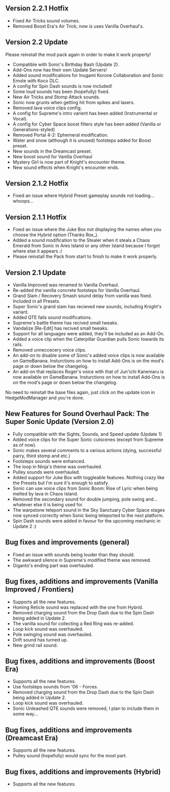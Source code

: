 ## Version 2.2.1 Hotfix
- Fixed Air Tricks sound volumes.
- Removed Boost Era's Air Trick, now is uses Vanilla Overhaul's.

## Version 2.2 Update
Please reinstall the mod pack again in order to make it work properly!

- Compatible with Sonic's Birthday Bash (Update 2).
- Add-Ons now has their own Update Servers!
- Added sound modifications for Inugami Korone Collaboration and Sonic Emote with Koco DLC.
- A config for Spin Dash sounds is now included!
- Some loud sounds has been (hopefully) fixed.
- New Air Tricks and Stomp Attack sounds.
- Sonic now grunts when getting hit from spikes and lasers.
- Removed lava voice clips config.
- A config for Supreme's intro varient has been added (Instrumental or Vocal).
- A config for Cyber Space boost filters style has been added (Vanilla or Generations-styled)
- Removed Portal 4-2: Ephemeral modification.
- Water and snow (although it is unused) footsteps added for Boost preset.
- New sounds in the Dreamcast preset.
- New boost sound for Vanilla Overhaul
- Mystery Girl is now part of Knight's encounter theme.
- New sound effects when Knight's encounter ends.

  
## Version 2.1.2 Hotfix
- Fixed an issue where Hybrid Preset gameplay sounds not loading... whoops...


## Version 2.1.1 Hotfix
- Fixed an issue where the Juke Box not displaying the names when you choose the Hybrid option (Thanks Rox_).
- Added a sound modification to the Stealer when it steals a Chaos Emerald from Sonic in Ares Island or any other Island because I forgot where else it appears :/
- Please reinstall the Pack from start to finish to make it work properly.

## Version 2.1 Update
- Vanilla Improved was renamed to Vanilla Overhaul.
- Re-added the vanilla concrete footsteps for Vanilla Overhaul.
- Grand Slam / Recovery Smash sound delay from vanilla was fixed. Included in all Presets.
- Super Sonic's grand slam has recieved new sounds, including Knight's variant.
- Added QTE fails sound modifications.
- Supreme's battle theme has recived small tweaks.
- Vandalize [Re-Edit] has recived small tweaks.
- Support for all languages were added, they'll be included as an Add-On.
- Added a voice clip when the Caterpillar Guardian pulls Sonic towards its rails.
- Removed unneccecery voice clips.
- An add-on to disable some of Sonic's added voice clips is now available on GameBanana. Insturctions on how to install Add-Ons is on the mod's page or down below the changelog.
- An add-on that replaces Roger's voice with that of Jun'ichi Kanemaru is now available on GameBanana. Insturctions on how to install Add-Ons is on the mod's page or down below the changelog.

No need to reinstall the base files again, just click on the update icon in HedgeModManager and you're done.

## New Features for Sound Overhaul Pack: The Super Sonic Update (Version 2.0)
- Fully compatible with the Sights, Sounds, and Speed update (Update 1)
- Added voice clips for the Super Sonic cutscenes (except from Supreme as of now). 
- Sonic makes several comments to a various actions (dying, successful parry, third stomp and etc.)
- Footsteps sounds were enhanced.
- The loop in Ninja's theme was overhauled.
- Pulley sounds were overhauled.
- Added support for Juke Box with toggleable features. Nothing crazy like the Presets but I'm sure it's enough to satisfy.
- Sonic can use voice clips from Sonic Boom: Rise of Lyric when being melted by lava in Chaos Island.
- Removed the secondary sound for double jumping, pole swing and... whatever else it is being used for.
- The warpstone teleport sound in the Sky Sanctuary Cyber Space stages now synced correctly when Sonic being teleported to the next platform.
- Spin Dash sounds were added in favour for the upcoming mechanic in Update 2 :)

## Bug fixes and improvements (general)
- Fixed an issue with sounds being louder than they should.
- The awkward silence in Supreme's modified theme was removed.
- Giganto's ending part was overhauled.

## Bug fixes, additions and improvements (Vanilla Improved / Frontiers)
- Supports all the new features.
- Homing Reticle sound was replaced with the one from Hybrid.
- Removed charging sound from the Drop Dash due to the Spin Dash being added in Update 2.
- The vanilla sound for collecting a Red Ring was re-added.
- Loop kick sound was overhauled.
- Pole swinging sound was overhauled.
- Drift sound has turned up.
- New grind rail sound.

## Bug fixes, additions and improvements (Boost Era)
- Supports all the new features.
- Use footsteps sounds from '06 - Forces.
- Removed charging sound from the Drop Dash due to the Spin Dash being added in Update 2.
- Loop kick sound was overhauled.
- Sonic Unleashed QTE sounds were removed, I plan to include them in some way...

## Bug fixes, additions and improvements (Dreamcast Era)
- Supports all the new features.
- Pulley sound (hopefully) would sync for the most part.

## Bug fixes, additions and improvements (Hybrid)
- Supports all the new features.
